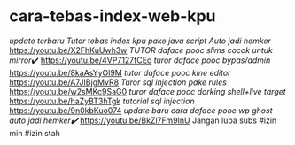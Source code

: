 # cara-tebas-index-web-kpu
_update terbaru_    *Tutor tebas index kpu pake java script Auto jadi hemker* https://youtu.be/X2FhKuUwh3w  *TUTOR daface pooc slims cocok untuk mirror*✔️ https://youtu.be/4VP7127fCEo  *turor daface pooc bypas/admin* https://youtu.be/8kaAsYyOl9M  *tutor daface pooc kine editor* https://youtu.be/A7JIBjgMvR8  *Turor sql injection pake rules* https://youtu.be/w2sMKc9SaG0  *turor daface pooc dorking shell+live target* https://youtu.be/haZyBT3hTgk  *tutorial sql injection* https://youtu.be/9n0kbKuo074  *update baru cara daface pooc wp ghost auto jadi hemker✔️* https://youtu.be/BkZl7Fm9InU  Jangan lupa subs #izin min #izin stah
